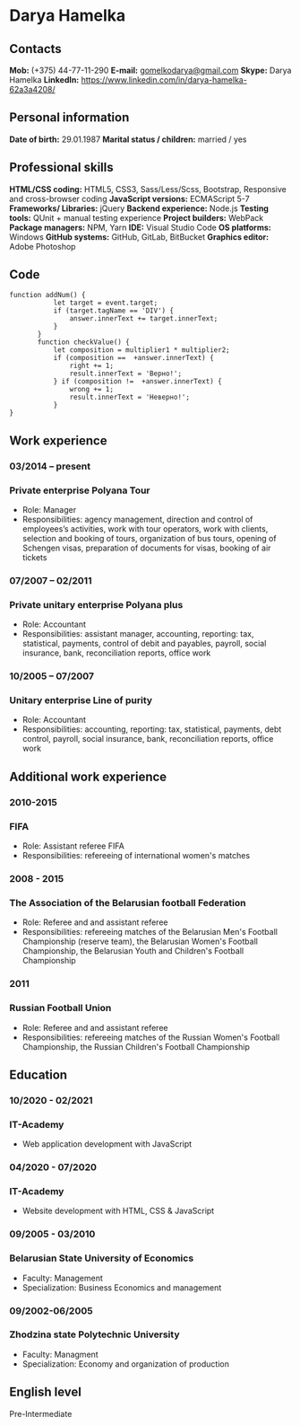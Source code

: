 # Darya Hamelka
## Сontacts
**Mob:**
(+375) 44-77-11-290
**E-mail:**
gomelkodarya@gmail.com
**Skype:**
Darya Hamelka
**LinkedIn:**
https://www.linkedin.com/in/darya-hamelka-62a3a4208/
## Personal information
**Date of birth:**
29.01.1987
**Marital status / children:**
married / yes
## Professional skills
**HTML/CSS coding:**
HTML5, CSS3, Sass/Less/Scss, Bootstrap, Responsive and cross-browser coding
**JavaScript versions:**
ECMAScript 5-7
**Frameworks/ Libraries:**
jQuery
**Backend experience:**
Node.js 
**Testing tools:**
QUnit + manual testing experience
**Project builders:**
WebPack
**Package managers:**
NPM, Yarn
**IDE:**
Visual Studio Code
**OS platforms:**
Windows
**GitHub systems:**
GitHub, GitLab, BitBucket
**Graphics editor:**
Adobe Photoshop
## Code
```
function addNum() {
           let target = event.target;
           if (target.tagName == 'DIV') {
               answer.innerText += target.innerText;        
           }
       }
       function checkValue() {
           let composition = multiplier1 * multiplier2; 
           if (composition ==  +answer.innerText) {  
               right += 1;
               result.innerText = 'Верно!'; 
           } if (composition !=  +answer.innerText) {
               wrong += 1;
               result.innerText = 'Неверно!'; 
           } 
}
```
## Work experience
### 03/2014 – present
### Private enterprise Polyana Tour
 * Role:	Manager
 * Responsibilities: agency management, direction and control of employees’s activities, work with tour operators, work with clients, selection and booking of tours, organization of bus tours, opening of Schengen visas, preparation of documents for visas, booking of air tickets
### 07/2007 – 02/2011
### Private unitary enterprise Polyana plus
 * Role:	Accountant
 * Responsibilities:	assistant manager, accounting, reporting: tax, statistical, payments, control of debit and payables, payroll, social insurance, bank, reconciliation reports, office work
### 10/2005 – 07/2007
### Unitary enterprise Line of purity 
 * Role:	Accountant
 * Responsibilities:	accounting, reporting: tax, statistical, payments, debt control, payroll, social insurance, bank, reconciliation reports, office work
## Additional work experience 
### 2010-2015
### FIFA
 * Role:	Assistant referee FIFA
 * Responsibilities:	refereeing of international women's matches
### 2008 - 2015
### The Association of the Belarusian football Federation
 * Role:	Referee and and assistant referee
 * Responsibilities:	refereeing matches of the Belarusian Men's Football Championship (reserve team), the Belarusian Women's Football Championship, the Belarusian Youth and Children's Football Championship
### 2011
### Russian Football Union
 * Role:	Referee and and assistant referee
 * Responsibilities:	refereeing matches of the Russian Women's Football Championship, the Russian Children's Football Championship
## Education
### 10/2020 - 02/2021
### IT-Academy
 * Web application development with JavaScript
### 04/2020 - 07/2020
### IT-Academy	
 * Website development with HTML, CSS & JavaScript
### 09/2005 - 03/2010
### Belarusian State University of Economics	
 * Faculty: Management
 * Specialization: Business Economics and management
### 09/2002-06/2005
### Zhodzina state Polytechnic University	
 * Faculty: Managment
 * Specialization: Economy and organization of production
## English level
Pre-Intermediate
